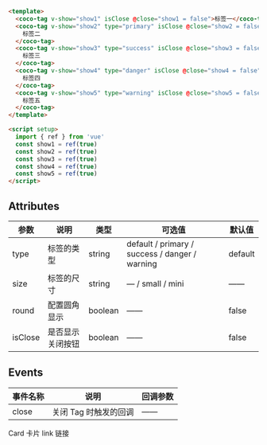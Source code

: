 ```html
<template>
  <coco-tag v-show="show1" isClose @close="show1 = false">标签一</coco-tag>
  <coco-tag v-show="show2" type="primary" isClose @close="show2 = false">
    标签二
  </coco-tag>
  <coco-tag v-show="show3" type="success" isClose @close="show3 = false">
    标签三
  </coco-tag>
  <coco-tag v-show="show4" type="danger" isClose @close="show4 = false">
    标签四
  </coco-tag>
  <coco-tag v-show="show5" type="warning" isClose @close="show5 = false">
    标签五
  </coco-tag>
</template>

<script setup>
  import { ref } from 'vue'
  const show1 = ref(true)
  const show2 = ref(true)
  const show3 = ref(true)
  const show4 = ref(true)
  const show5 = ref(true)
</script>
```

## Attributes

| 参数    | 说明             | 类型    | 可选值                                         | 默认值  |
| ------- | ---------------- | ------- | ---------------------------------------------- | ------- |
| type    | 标签的类型       | string  | default / primary / success / danger / warning | default |
| size    | 标签的尺寸       | string  | — / small / mini                               | ——      |
| round   | 配置圆角显示     | boolean | ——                                             | false   |
| isClose | 是否显示关闭按钮 | boolean | ——                                             | false   |

## Events

| 事件名称 | 说明                  | 回调参数 |
| -------- | --------------------- | -------- |
| close    | 关闭 Tag 时触发的回调 | ——       |

<coco-turn-page style="margin: 50px 0">
  <coco-turn-page-item direction="left" url="/component/card">
    Card 卡片
  </coco-turn-page-item>
  <coco-turn-page-item direction="right" url="/component/link">
    link 链接
  </coco-turn-page-item>
</coco-turn-page>
